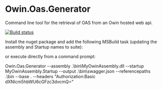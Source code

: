 # Owin.Oas.Generator
Command line tool for the retrieval of OAS from an Owin hosted web api.

[![Build status](https://ci.appveyor.com/api/projects/status/ky01lw6kupic85hh?svg=true)](https://ci.appveyor.com/project/waxtell/owin-oas-generator)

Install the nuget package and add the following MSBuild task (updating the assembly and Startup names to suite):

  <Target Name="Oas" AfterTargets="Build">
    <Exec Command="$(OasGenExe) ^
      --assembly $(ProjectDir)$(OutDir)MyOwinAssembly.dll ^
      --startup MyOwinAssebly.Startup ^
      --output $(OutDir)\swagger.json ^
      --referencepaths $(ProjectDir)$(OutDir) ^
      --base $(ProjectDir) ^
      --headers &quot;Authorization:Basic dXNlcm5hbWU6cGFzc3dvcmQ=&quot;" 
    />
  </Target>

or execute directly from a command prompt:

Owin.Oas.Generator --assembly .\bin\MyOwinAssembly.dll --startup MyOwinAssembly.Startup --output .\bin\swagger.json --referencepaths .\bin --base . --headers "Authorization:Basic dXNlcm5hbWU6cGFzc3dvcmQ=" 
